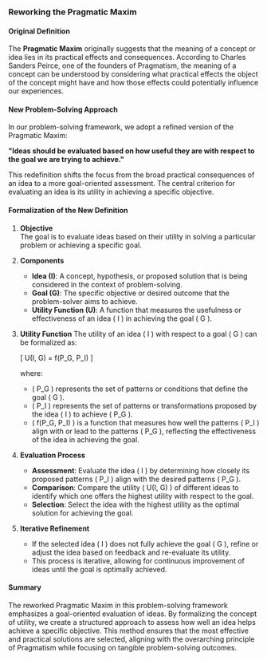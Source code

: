 ### **Reworking the Pragmatic Maxim**

#### **Original Definition**
The **Pragmatic Maxim** originally suggests that the meaning of a concept or idea lies in its practical effects and consequences. According to Charles Sanders Peirce, one of the founders of Pragmatism, the meaning of a concept can be understood by considering what practical effects the object of the concept might have and how those effects could potentially influence our experiences.

#### **New Problem-Solving Approach**
In our problem-solving framework, we adopt a refined version of the Pragmatic Maxim:

**"Ideas should be evaluated based on how useful they are with respect to the goal we are trying to achieve."**

This redefinition shifts the focus from the broad practical consequences of an idea to a more goal-oriented assessment. The central criterion for evaluating an idea is its utility in achieving a specific objective.

#### **Formalization of the New Definition**

1. **Objective**  
   The goal is to evaluate ideas based on their utility in solving a particular problem or achieving a specific goal.

2. **Components**
   - **Idea (I)**: A concept, hypothesis, or proposed solution that is being considered in the context of problem-solving.
   - **Goal (G)**: The specific objective or desired outcome that the problem-solver aims to achieve.
   - **Utility Function (U)**: A function that measures the usefulness or effectiveness of an idea \( I \) in achieving the goal \( G \).

3. **Utility Function**
   The utility of an idea \( I \) with respect to a goal \( G \) can be formalized as:

   \[
   U(I, G) = f(P_G, P_I)
   \]

   where:
   - \( P_G \) represents the set of patterns or conditions that define the goal \( G \).
   - \( P_I \) represents the set of patterns or transformations proposed by the idea \( I \) to achieve \( P_G \).
   - \( f(P_G, P_I) \) is a function that measures how well the patterns \( P_I \) align with or lead to the patterns \( P_G \), reflecting the effectiveness of the idea in achieving the goal.

4. **Evaluation Process**
   - **Assessment**: Evaluate the idea \( I \) by determining how closely its proposed patterns \( P_I \) align with the desired patterns \( P_G \).
   - **Comparison**: Compare the utility \( U(I, G) \) of different ideas to identify which one offers the highest utility with respect to the goal.
   - **Selection**: Select the idea with the highest utility as the optimal solution for achieving the goal.

5. **Iterative Refinement**
   - If the selected idea \( I \) does not fully achieve the goal \( G \), refine or adjust the idea based on feedback and re-evaluate its utility.
   - This process is iterative, allowing for continuous improvement of ideas until the goal is optimally achieved.

#### **Summary**
The reworked Pragmatic Maxim in this problem-solving framework emphasizes a goal-oriented evaluation of ideas. By formalizing the concept of utility, we create a structured approach to assess how well an idea helps achieve a specific objective. This method ensures that the most effective and practical solutions are selected, aligning with the overarching principle of Pragmatism while focusing on tangible problem-solving outcomes.
